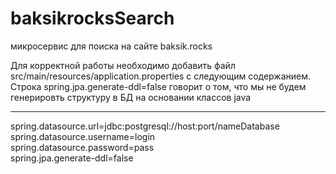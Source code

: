 # baksikrocksSearch
микросервис для поиска на сайте baksik.rocks

Для корректной работы необходимо добавить файл src/main/resources/application.properties с следующим содержанием. Строка spring.jpa.generate-ddl=false говорит о том, что мы не будем генерировть структуру в БД на основании классов java

____
spring.datasource.url=jdbc:postgresql://host:port/nameDatabase  
spring.datasource.username=login  
spring.datasource.password=pass  
spring.jpa.generate-ddl=false  
